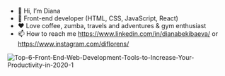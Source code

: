 - 👋 Hi, I’m Diana
- 👀 Front-end developer (HTML, CSS, JavaScript, React)
- ❤️ Love coffee, zumba, travels and adventures &  gym enthusiast
- 📫 How to reach me https://www.linkedin.com/in/dianabekibaeva/ or https://www.instagram.com/diflorens/

<!---
Diflorens/Diflorens is a ✨ special ✨ repository because its `README.md` (this file) appears on your GitHub profile.
You can click the Preview link to take a look at your changes.
--->
![Top-6-Front-End-Web-Development-Tools-to-Increase-Your-Productivity-in-2020-1](https://user-images.githubusercontent.com/106848567/211702969-5a3a0ec4-aa4a-4f4a-8335-1793d76185bd.jpeg)
